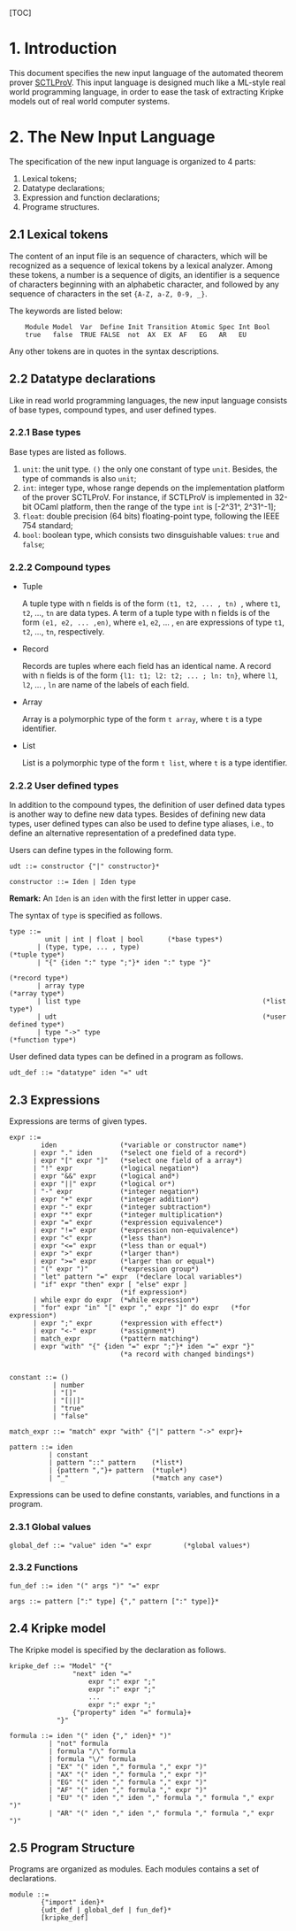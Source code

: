 [TOC]

# 1. Introduction

This document specifies the new input language of the automated theorem prover [SCTLProV](https://github.com/terminatorlxj/SCTLProV). This input language is designed much like a ML-style real world programming language, in order to ease the task of extracting Kripke models out of real world computer systems. 

# 2. The New Input Language

The specification of the new input language is organized to 4 parts: 

1. Lexical tokens;
2. Datatype declarations;
3. Expression and function declarations;
4. Programe structures.  

## 2.1 Lexical tokens

The content of an input file is an sequence of characters, which will be recognized as a sequence of lexical tokens by a lexical analyzer. Among these tokens, a number is a sequence of digits, an identifier is a sequence of characters beginning with an alphabetic character, and followed by any sequence of characters in the set `{A-Z, a-Z, 0-9, _}`.

The keywords are listed below:

```
	Module Model  Var  Define Init Transition Atomic Spec Int Bool 
	true   false  TRUE FALSE  not  AX  EX  AF   EG   AR   EU
```

Any other tokens are in quotes in the syntax descriptions.

## 2.2 Datatype declarations

Like in read world programming languages, the new input language consists of base types, compound types, and user defined types.

### 2.2.1 Base types

Base types are listed as follows.

1. `unit`: the unit type. `()` the only one constant of type `unit`. Besides, the type of commands is also `unit`;
2. `int`: integer type, whose range depends on the implementation platform of the prover SCTLProV. For instance, if SCTLProV is implemented in 32-bit OCaml platform, then the range of the type `int` is [-2^31^, 2^31^-1]; 
3. `float`: double precision (64 bits) floating-point type, following the IEEE 754 standard;
4. `bool`: boolean type, which consists two dinsguishable values: `true` and `false`;

### 2.2.2 Compound types

* Tuple

  A tuple type with n fields is of the form `(t1, t2, ... , tn) `, where `t1`, `t2`, …, `tn` are data types. A term of a tuple type with n fields is of the form `(e1, e2, ... ,en)`, where `e1`, `e2`, … , `en` are expressions of type  `t1`, `t2`, …, `tn`, respectively.

* Record

  Records are tuples where each field has an identical name. A record with n fields is of the form `{l1: t1; l2: t2; ... ; ln: tn}`, where `l1`, `l2`, … , `ln` are name of the labels of each field. 

* Array 

  Array is a polymorphic type of the form `t array`, where `t` is a type identifier.

* List

  List is a polymorphic type of the form `t list`, where `t` is a type identifier. 


### 2.2.2 User defined types

In addition to the compound types, the definition of user defined data types is another way to define new data types. Besides of defining new data types, user defined types can also be used to define type aliases, i.e., to define an alternative representation of a predefined data type.

Users can define types in the following form.

```
udt ::= constructor {"|" constructor}*

constructor ::= Iden | Iden type 
```

**Remark:**  An `Iden` is an `iden` with the first letter in upper case.

The syntax of `type` is specified as follows.

```
type ::= 
	     unit | int | float | bool 		(*base types*)
	   | (type, type, ... , type)								(*tuple type*)
	   | "{" {iden ":" type ";"}* iden ":" type "}"	
	   															(*record type*)
	   | array type												(*array type*)
	   | list type												(*list type*)
	   | udt													(*user defined type*)
	   | type "->" type											(*function type*)
```

User defined data types can be defined in a program as follows.

```
udt_def ::= "datatype" iden "=" udt
```

## 2.3 Expressions

Expressions are terms of given types. 

```
expr ::=
        iden                (*variable or constructor name*)
      | expr "." iden		(*select one field of a record*)
      | expr "[" expr "]"	(*select one field of a array*)
      | "!" expr            (*logical negation*)
      | expr "&&" expr      (*logical and*)
      | expr "||" expr      (*logical or*)
      | "-" expr            (*integer negation*)
      | expr "+" expr       (*integer addition*)
      | expr "-" expr       (*integer subtraction*)
      | expr "*" expr       (*integer multiplication*)
      | expr "=" expr       (*expression equivalence*)
      | expr "!=" expr      (*expression non-equivalence*)
      | expr "<" expr       (*less than*)
      | expr "<=" expr      (*less than or equal*)
      | expr ">" expr       (*larger than*)
      | expr ">=" expr      (*larger than or equal*)
      | "(" expr ")"		(*expression group*)
      | "let" pattern "=" expr	(*declare local variables*)
      | "if" expr "then" expr [ "else" expr ]
      						(*if expression*)
      | while expr do expr	(*while expression*)
      | "for" expr "in" "[" expr "," expr "]" do expr	(*for expression*)
      | expr ";" expr		(*expression with effect*)
      | expr "<-" expr		(*assignment*)
      | match_expr			(*pattern matching*)
      | expr "with" "{" {iden "=" expr ";"}* iden "=" expr "}"
      						(*a record with changed bindings*)
      

constant ::= ()
		   | number
		   | "[]"
		   | "[||]"
		   | "true"
		   | "false"
      
match_expr ::= "match" expr "with" {"|" pattern "->" expr}+

pattern ::= iden 
		  | constant
		  | pattern "::" pattern	(*list*)
		  | {pattern ","}+ pattern 	(*tuple*)
		  | "_"						(*match any case*)
```

Expressions can be used to define constants, variables, and functions in a program.

### 2.3.1 Global values

```
global_def ::= "value" iden "=" expr		(*global values*)
```

### 2.3.2 Functions

```
fun_def ::= iden "(" args ")" "=" expr

args ::= pattern [":" type] {"," pattern [":" type]}*
```

## 2.4 Kripke model

The Kripke model is specified by the declaration as follows.

```
kripke_def ::= "Model" "{"
				"next" iden "=" 
					expr ":" expr ";"
					expr ":" expr ";"
					...
					expr ":" expr ";"
                {"property" iden "=" formula}+
			"}"
			
formula ::= iden "(" iden {"," iden}* ")"
		  | "not" formula
		  | formula "/\" formula
		  | formula "\/" formula
		  | "EX" "(" iden "," formula "," expr ")"
		  | "AX" "(" iden "," formula "," expr ")"
		  | "EG" "(" iden "," formula "," expr ")"
		  | "AF" "(" iden "," formula "," expr ")"
		  | "EU" "(" iden "," iden "," formula "," formula "," expr ")"
		  | "AR" "(" iden "," iden "," formula "," formula "," expr ")"
```

## 2.5 Program Structure

Programs are organized as modules. Each modules contains a set of declarations.

```
module ::= 
		{"import" iden}*
		{udt_def | global_def | fun_def}*
		[kripke_def]
```

